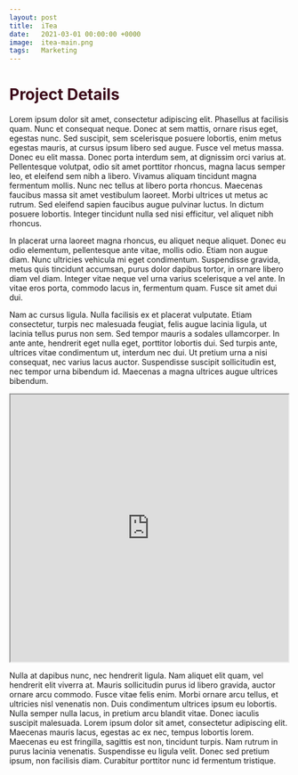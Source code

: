 ```yaml
---
layout: post
title:  iTea
date:   2021-03-01 00:00:00 +0000
image:  itea-main.png
tags:   Marketing
---
```

<style>
.center {
  display: flex;
  justify-content: center;
}
</style>

<h1 style="color:#3c0919;">Project Details</h1>

Lorem ipsum dolor sit amet, consectetur adipiscing elit. Phasellus at facilisis quam. Nunc et consequat neque. Donec at sem mattis, ornare risus eget, egestas nunc. Sed suscipit, sem scelerisque posuere lobortis, enim metus egestas mauris, at cursus ipsum libero sed augue. Fusce vel metus massa. Donec eu elit massa. Donec porta interdum sem, at dignissim orci varius at. Pellentesque volutpat, odio sit amet porttitor rhoncus, magna lacus semper leo, et eleifend sem nibh a libero. Vivamus aliquam tincidunt magna fermentum mollis. Nunc nec tellus at libero porta rhoncus. Maecenas faucibus massa sit amet vestibulum laoreet. Morbi ultrices ut metus ac rutrum. Sed eleifend sapien faucibus augue pulvinar luctus. In dictum posuere lobortis. Integer tincidunt nulla sed nisi efficitur, vel aliquet nibh rhoncus.

In placerat urna laoreet magna rhoncus, eu aliquet neque aliquet. Donec eu odio elementum, pellentesque ante vitae, mollis odio. Etiam non augue diam. Nunc ultricies vehicula mi eget condimentum. Suspendisse gravida, metus quis tincidunt accumsan, purus dolor dapibus tortor, in ornare libero diam vel diam. Integer vitae neque vel urna varius scelerisque a vel ante. In vitae eros porta, commodo lacus in, fermentum quam. Fusce sit amet dui dui.

Nam ac cursus ligula. Nulla facilisis ex et placerat vulputate. Etiam consectetur, turpis nec malesuada feugiat, felis augue lacinia ligula, ut lacinia tellus purus non sem. Sed tempor mauris a sodales ullamcorper. In ante ante, hendrerit eget nulla eget, porttitor lobortis dui. Sed turpis ante, ultrices vitae condimentum ut, interdum nec dui. Ut pretium urna a nisi consequat, nec varius lacus auctor. Suspendisse suscipit sollicitudin est, nec tempor urna bibendum id. Maecenas a magna ultrices augue ultrices bibendum.

<div class="center">
  <iframe src="https://drive.google.com/file/d/1dgK9Z5rzMj1rQeA4HnLaTPaJ-cKhbW8m/preview" width="640" height="480" allow="autoplay"></iframe>
</div>

Nulla at dapibus nunc, nec hendrerit ligula. Nam aliquet elit quam, vel hendrerit elit viverra at. Mauris sollicitudin purus id libero gravida, auctor ornare arcu commodo. Fusce vitae felis enim. Morbi ornare arcu tellus, et ultricies nisl venenatis non. Duis condimentum ultrices ipsum eu lobortis. Nulla semper nulla lacus, in pretium arcu blandit vitae. Donec iaculis suscipit malesuada. Lorem ipsum dolor sit amet, consectetur adipiscing elit. Maecenas mauris lacus, egestas ac ex nec, tempus lobortis lorem. Maecenas eu est fringilla, sagittis est non, tincidunt turpis. Nam rutrum in purus lacinia venenatis. Suspendisse eu ligula velit. Donec sed pretium ipsum, non facilisis diam. Curabitur porttitor nunc id fermentum tristique.
